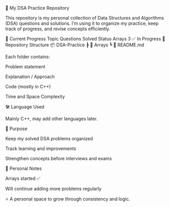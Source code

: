 🧠 My DSA Practice Repository

This repository is my personal collection of Data Structures and Algorithms (DSA) questions and solutions.
I’m using it to organize my practice, keep track of progress, and revise concepts efficiently.

📂 Current Progress
Topic	Questions Solved	Status
Arrays	3	✅ In Progress
🧩 Repository Structure
📦 DSA-Practice
 ┣ 📂 Arrays
 ┗ 📜 README.md


Each folder contains:

Problem statement

Explanation / Approach

Code (mostly in C++)

Time and Space Complexity

🛠️ Language Used

Mainly C++, may add other languages later.

🎯 Purpose

Keep my solved DSA problems organized

Track learning and improvements

Strengthen concepts before interviews and exams

🌱 Personal Notes

Arrays started ✅

Will continue adding more problems regularly

⭐ A personal space to grow through consistency and logic.
